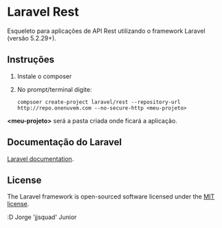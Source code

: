 # Laravel Rest

Esqueleto para aplicações de API Rest utilizando o framework Laravel (versão 5.2.29+).

## Instruções

1. Instale o composer
2. No prompt/terminal digite:

   ```
   compsoer create-project laravel/rest --repository-url http://repo.onenuvem.com --no-secure-http <meu-projeto>
   ```

**\<meu-projeto\>** será a pasta criada onde ficará a aplicação.

## Documentação do Laravel

[Laravel documentation](http://laravel.com/docs/5.2/).

## License

The Laravel framework is open-sourced software licensed under the [MIT license](http://opensource.org/licenses/MIT).

:D Jorge 'jjsquad' Junior
